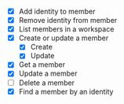 - [x] Add identity to member
- [x] Remove identity from member
- [x] List members in a workspace
- [x] Create or update a member
    - [x] Create
    - [x] Update
- [x] Get a member
- [x] Update a member
- [ ] Delete a member
- [x] Find a member by an identity
